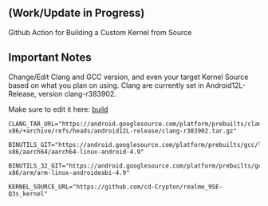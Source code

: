 ## (Work/Update in Progress)
Github Action for Building a Custom Kernel from Source

## Important Notes
Change/Edit Clang and GCC version, and even your target Kernel Source based on what you plan on using. Clang are currently set in Android12L-Release, version clang-r383902.

Make sure to edit it here: [build](https://github.com/cd-Spidey/Action-Kernel-Builder/blob/main/build)
```
CLANG_TAR_URL="https://android.googlesource.com/platform/prebuilts/clang/host/linux-x86/+archive/refs/heads/android12L-release/clang-r383902.tar.gz"

BINUTILS_GIT="https://android.googlesource.com/platform/prebuilts/gcc/linux-x86/aarch64/aarch64-linux-android-4.9" 

BINUTILS_32_GIT="https://android.googlesource.com/platform/prebuilts/gcc/linux-x86/arm/arm-linux-androideabi-4.9"

KERNEL_SOURCE_URL="https://github.com/cd-Crypton/realme_9SE-Q3s_kernel"
```
